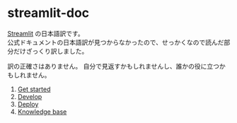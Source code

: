# streamlit-doc

[Streamlit]([Streamlit](https://docs.streamlit.io/)) の日本語訳です。    
公式ドキュメントの日本語訳が見つからなかったので、せっかくなので読んだ部分だけざっくり訳しました。

訳の正確さはありません。
自分で見返すかもしれませんし、誰かの役に立つかもしれません。

1. [Get started](/get-started)
2. [Develop](/get-started)
3. [Deploy](/get-started)
4. [Knowledge base](/get-started)
